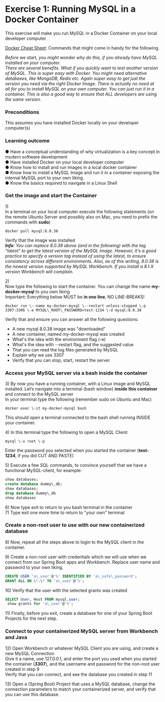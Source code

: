 # Exercise 1: Running MySQL in a Docker Container

This exercise will make you run MySQL in a Docker Container on your local developer computer.

[Docker Cheat Sheet](DockerCheatSheet.md): Commands that might come in handy for the following.

*Before we start, you might wonder why do this, if you already have MySQL installed on your computer.*  
*There are several benefits. What if you quickly want to test another version of MySQL. This is super easy with Docker. You might need alternative databases, like MongoDB, Redis etc. Again super easy to get just the version you need via the right Docker Image. There is actually no need at all  for you to install MySQL on your own computer. You can just run it in a container. This is also a good way to ensure that ALL developers are using the same version.*

### Preconditions

This assumes you have installed Docker locally on your developer computer(s)

### Learning outcome

●        Have a conceptual understanding of why virtualization is a key concept in modern software development  
●        Have installed Docker on your local developer computer  
●        Know how to install and run images in a local docker container  
●        Know how to install a MySQL Image and run it in a container exposing the internal MySQL port to your own liking.  
●        Know the basics required to navigate in a Linux Shell

### Get the image and start the Container

1\)  
In a terminal on your local computer execute the following statements (on the remote Ubuntu Server and possibly also on Mac, you need to prefix the commands with **sudo**)  
```docker
docker pull mysql:8.0.38
```
Verify that the image was installed  
***Info**: You can replace 8.0.38 above (and in the following) with the tag "latest" to get the latest version of the MySQL image. However, it's a good practice to specify a version tag instead of using the latest, to ensure consistency across different environments. Also, as of this writing, 8.0.38 is the newest version supported by MySQL Workbench. If you install a 8.1.X version Workbench will complain.* 

2\)  
Now type the following to start the container. You can change the name <b>my-docker-mysql</b> to you own liking  
Important: Everything below MUST be **in one line**, NO LINE-BREAKS!

```docker
docker run \--name my-docker-mysql \--restart unless-stopped \-p 3307:3306 \-e MYSQL\_ROOT\_PASSWORD=test-1234 \-d mysql:8.0.38
```

Verify that and ensure you can answer all the following questions:

* A new mysql 8.0.38 image was "downloaded"  
* A new container, named my-docker-mysql was created  
* What's the idea with the environment flag (-e)  
* What's the idea with \--restart flag, and the suggested value  
* That you can read the log files generated by MySQL  
* Explain why we use 3307  
* Verify that you can stop, start, restart the server

### Access your MySQL server via a bash inside the container

3\) By now you have a running container, with a Linux image and MySQL installed. Let’s navigate into a terminal (bash window) **inside this container** and connect to the MySQL server  
In your terminal type the following (remember sudo on Ubuntu and Mac)

```docker
docker exec \-it my-docker-mysql bash
```

This should open a terminal connected to the bash shell running INSIDE your container. 

4\) In this terminal type the following to open a MySQL Client: 
```docker
mysql \-u root \-p
```
Enter the password you selected when you started the container (**test-1234**, if you did CUT AND PASTE)

5\) Execute a few SQL commands, to convince yourself that we have a functional MySQL-client, for example:	
```sql
show databases;  
create database dummy\_db;  
show databases;  
drop database dummy\_db  
show databases
```

6\) Now type exit to return to you  bash terminal in the container  
7\) Type exit one more time to return to "your own" terminal

### Create a non-root user to use with our new containerized database

8\) Now, repeat all the steps above to login to the MySQL client in the container.

9\) Create a non-root user with credentials which we will use when we connect from our Spring Boot apps and Workbench. Replace user name and password to your own liking.  
```sql
CREATE USER 'a\_user'@'%' IDENTIFIED BY 'a\_safe\_password';  
GRANT ALL ON \*.\* TO 'a\_user'@'%';
```

10\) Verify that the user with the selected grants was created  
```sql
SELECT User, Host FROM mysql.user;  
 show grants for 'a\_user'@'%';
```
11\) Finally, before you exit, create a database for one of your Spring Boot Projects for the next step.

### Connect to your containerized MySQL server from Workbench and Java

12\) Open Workbench or whatever MySQL Client you are using, and create a new MySQL Connection   
Give it a name, use 127.0.0.1, and enter the port you used when you started the container (**3307**), and the username and password for the non-root user created in step 9  
Verify that you can connect, and see the database you created in step 11

13\) Open a (Spring Boot) Project that uses a MySQL database, change the connection parameters to match your containerized server, and verify that you can use this database.
